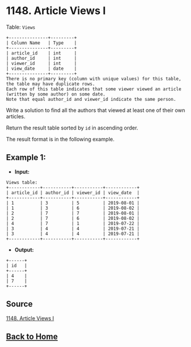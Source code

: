 # **1148. Article Views I**

Table: ``Views``

```
+---------------+---------+
| Column Name   | Type    |
+---------------+---------+
| article_id    | int     |
| author_id     | int     |
| viewer_id     | int     |
| view_date     | date    |
+---------------+---------+
There is no primary key (column with unique values) for this table, the table may have duplicate rows.
Each row of this table indicates that some viewer viewed an article (written by some author) on some date. 
Note that equal author_id and viewer_id indicate the same person.
```

Write a solution to find all the authors that viewed at least one of their own articles.

Return the result table sorted by ``id`` in ascending order.

The result format is in the following example.

## **Example 1:**

- **Input:**

```
Views table:
+------------+-----------+-----------+------------+
| article_id | author_id | viewer_id | view_date  |
+------------+-----------+-----------+------------+
| 1          | 3         | 5         | 2019-08-01 |
| 1          | 3         | 6         | 2019-08-02 |
| 2          | 7         | 7         | 2019-08-01 |
| 2          | 7         | 6         | 2019-08-02 |
| 4          | 7         | 1         | 2019-07-22 |
| 3          | 4         | 4         | 2019-07-21 |
| 3          | 4         | 4         | 2019-07-21 |
+------------+-----------+-----------+------------+
```

- **Output:**

```
+------+
| id   |
+------+
| 4    |
| 7    |
+------+
```


## **Source**

[1148. Article Views I](https://leetcode.com/problems/article-views-i)


## **[Back to Home](../)**